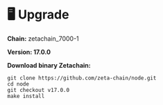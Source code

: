# 🖥️ Upgrade

**Chain:** zetachain\_7000-1

**Version: 17.0.0**

**Download binary Zetachain:**

```
git clone https://github.com/zeta-chain/node.git
cd node
git checkout v17.0.0
make install
```

